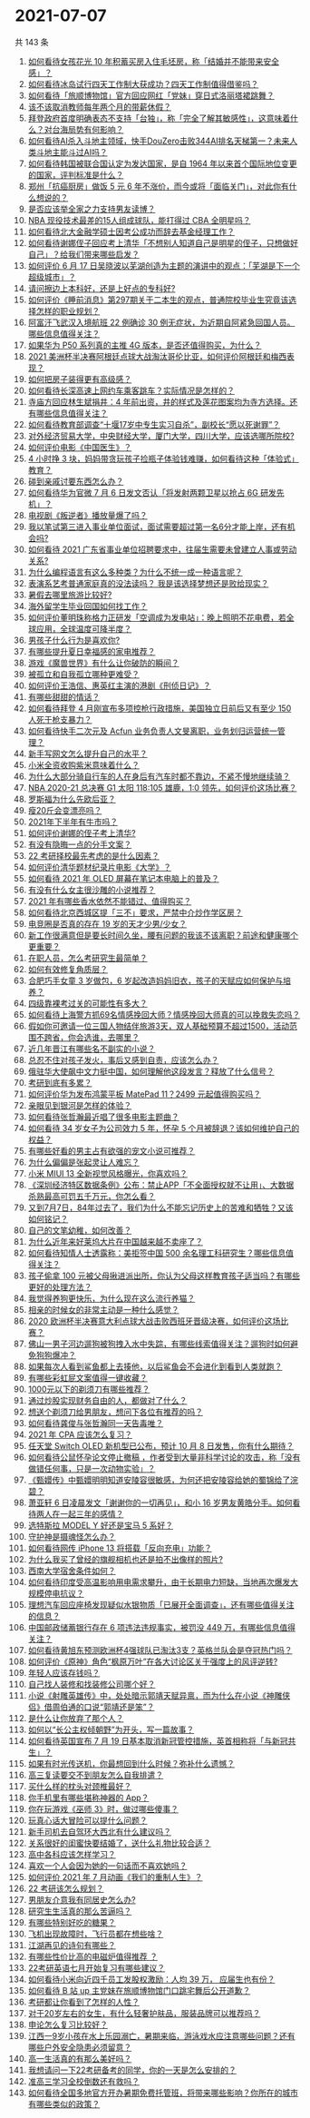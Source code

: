 # 2021-07-07

共 143 条

<!-- BEGIN -->
<!-- 最后更新时间 Wed Jul 07 2021 18:02:09 GMT+0800 (China Standard Time) -->

1. [如何看待女孩花光 10
   年积蓄买房入住毛坯房，称「结婚并不能带来安全感」？](https://www.zhihu.com/question/470358346)
2. [如何看待冰岛试行四天工作制大获成功？四天工作制值得借鉴吗？](https://www.zhihu.com/question/470410629)
3. [如何看待「旅顺博物馆」官方回应网红「党妹」穿日式洛丽塔裙跳舞？](https://www.zhihu.com/question/470365349)
4. [该不该取消教师每年两个月的带薪休假？](https://www.zhihu.com/question/470469068)
5. [拜登政府首度明确表态不支持「台独」，称「完全了解其敏感性」，这意味着什么？对台海局势有何影响？](https://www.zhihu.com/question/470580147)
6. [如何看待AI杀入斗地主领域，快手DouZero击败344AI排名天梯第一？未来人类斗地主能斗过AI吗？](https://www.zhihu.com/question/470431274)
7. [如何看待韩国被联合国认定为发达国家，是自 1964
   年以来首个国际地位变更的国家，评判标准是什么？](https://www.zhihu.com/question/470588614)
8. [郑州「抗癌厨房」做饭 5 元 6
   年不涨价，而今或将「面临关门」，对此你有什么想说的？](https://www.zhihu.com/question/470452348)
9. [是否应该举全家之力支持男友读博？](https://www.zhihu.com/question/469233560)
10. [NBA 现役技术最差的15人组成球队，能打得过 CBA
    全明星吗？](https://www.zhihu.com/question/467877445)
11. [如何看待北大金融学硕士因考公成功而辞去基金经理工作？](https://www.zhihu.com/question/470568734)
12. [如何看待谢娜侄子回应考上清华「不想别人知道自己是明星的侄子，只想做好自己」？给我们带来哪些启发？](https://www.zhihu.com/question/470425395)
13. [如何评价 6 月 17
    日吴晓波以芜湖创造为主题的演讲中的观点：「芜湖是下一个超级城市」？](https://www.zhihu.com/question/466274708)
14. [请问擦边上本科好，还是上好点的专科好?](https://www.zhihu.com/question/465110186)
15. [如何评价《睡前消息》第297期关于二本生的观点，普通院校毕业生究竟该选择怎样的职业规划？](https://www.zhihu.com/question/470490474)
16. [阿富汗飞武汉入境航班 22 例确诊 30
    例无症状，为近期自阿紧急回国人员。哪些信息值得关注？](https://www.zhihu.com/question/470593519)
17. [如果华为 P50 系列真的主推 4G
    版本，是否还值得购买，为什么？](https://www.zhihu.com/question/470135398)
18. [2021
    美洲杯半决赛阿根廷点球大战淘汰哥伦比亚，如何评价阿根廷和梅西表现？](https://www.zhihu.com/question/470610904)
19. [如何把房子装得更有高级感？](https://www.zhihu.com/question/460724070)
20. [如何看待长深高速上网约车乘客跳车？实际情况是怎样的？](https://www.zhihu.com/question/470385514)
21. [寺庙方回应林生斌捐井：4
    年前出资，井的样式及莲花图案均为寺方选择。还有哪些信息值得关注？](https://www.zhihu.com/question/470587142)
22. [如何看待教育部调查“十堰17岁中专生实习自杀”，副校长“愿以死谢罪”？](https://www.zhihu.com/question/470564757)
23. [对外经济贸易大学，中央财经大学，厦门大学，四川大学，应该选哪所院校?](https://www.zhihu.com/question/467683333)
24. [如何评价电影《中国医生》？](https://www.zhihu.com/question/448519150)
25. [4 小时挣 3
    块，妈妈带贪玩孩子捡瓶子体验钱难赚，如何看待这种「体验式」教育？](https://www.zhihu.com/question/470535137)
26. [碰到亲戚讨要东西怎么办？](https://www.zhihu.com/question/424496815)
27. [如何看待华为官微 7 月 6 日发文否认「将发射两颗卫星以抢占 6G
    研发先机」？](https://www.zhihu.com/question/470367051)
28. [电视剧《叛逆者》播放量爆了吗？](https://www.zhihu.com/question/468364234)
29. [我以笔试第三进入事业单位面试，面试需要超过第一名6分才能上岸，还有机会吗?](https://www.zhihu.com/question/423877129)
30. [如何看待 2021
    广东省事业单位招聘要求中，往届生需要未曾建立人事或劳动关系?](https://www.zhihu.com/question/470133715)
31. [为什么编程语言有这么多种类？为什么不统一成一种语言呢？](https://www.zhihu.com/question/23026542)
32. [表演系艺考普通家庭真的没法读吗？ 我是该选择梦想还是败给现实？](https://www.zhihu.com/question/66520005)
33. [暑假去哪里旅游比较好?](https://www.zhihu.com/question/465756199)
34. [海外留学生毕业回国如何找工作？](https://www.zhihu.com/question/267051114)
35. [如何评价董明珠称格力正研发「空调成为发电站」：晚上照明不花电费，若全球应用，全球温度可降半度？](https://www.zhihu.com/question/470429897)
36. [男孩子什么行为是喜欢你?](https://www.zhihu.com/question/459337094)
37. [有哪些提升夏日幸福感的家电推荐？](https://www.zhihu.com/question/333879590)
38. [游戏《魔兽世界》有什么让你破防的瞬间？](https://www.zhihu.com/question/466341366)
39. [被孤立和自我孤立哪种更难受？](https://www.zhihu.com/question/468616953)
40. [如何评价王浩信、惠英红主演的港剧《刑侦日记》？](https://www.zhihu.com/question/463938835)
41. [有哪些甜甜的情话？](https://www.zhihu.com/question/460123635)
42. [如何看待拜登 4 月刚宣布多项控枪行政措施，美国独立日前后又有至少 150
    人死于枪支暴力？](https://www.zhihu.com/question/470452989)
43. [如何看待快手二次元及 Acfun
    业务负责人文旻离职，业务划归运营统一管理？](https://www.zhihu.com/question/470247939)
44. [新手写网文怎么提升自己的水平？](https://www.zhihu.com/question/470261319)
45. [小米全资收购紫米意味着什么？](https://www.zhihu.com/question/470091421)
46. [为什么大部分骑自行车的人在身后有汽车时都不靠边，不紧不慢地继续骑？](https://www.zhihu.com/question/348195449)
47. [NBA 2020-21 总决赛 G1 太阳 118:105 雄鹿，1:0
    领先，如何评价这场比赛？](https://www.zhihu.com/question/470568696)
48. [罗斯福为什么先欧后亚？](https://www.zhihu.com/question/469691153)
49. [瘦20斤会变漂亮吗？](https://www.zhihu.com/question/392591592)
50. [2021年下半年有牛市吗？](https://www.zhihu.com/question/466868217)
51. [如何评价谢娜的侄子考上清华?](https://www.zhihu.com/question/470319024)
52. [有没有隐晦一点的分手文案？](https://www.zhihu.com/question/432396268)
53. [22 考研择校最先考虑的是什么因素？](https://www.zhihu.com/question/470585016)
54. [如何评价清华题材纪录片电影《大学》？](https://www.zhihu.com/question/469047173)
55. [如何看待 2021 年 OLED 屏幕在笔记本电脑上的普及？](https://www.zhihu.com/question/461874617)
56. [有没有什么女主很沙雕的小说推荐？](https://www.zhihu.com/question/358898140)
57. [2021 年有哪些香水依然不能错过、值得购买？](https://www.zhihu.com/question/438452791)
58. [如何看待北京西城区提「三不」要求，严禁中介炒作学区房？](https://www.zhihu.com/question/470440971)
59. [电竞圈是否真的存在 19 岁的天才少男/少女？](https://www.zhihu.com/question/468717638)
60. [新工作很满意但是要长时间久坐，腰有问题的我该不该离职？前途和健康哪个更重要？](https://www.zhihu.com/question/470371273)
61. [在职人员，怎么考研究生最简单？](https://www.zhihu.com/question/265733444)
62. [如何有效修复角质层？](https://www.zhihu.com/question/306438724)
63. [合肥巧手女童 3 岁做包，6
    岁起改造妈妈旧衣，孩子的天赋应如何保护与培养？](https://www.zhihu.com/question/469511678)
64. [四级靠裸考过关的可能性有多大？](https://www.zhihu.com/question/326748979)
65. [如何看待上海警方抓69名情感挽回大师？情感挽回大师真的可以挽救失恋吗？](https://www.zhihu.com/question/470420822)
66. [假如你可邀请一位三国人物结伴旅游3天，双人基础预算不超过1500，活动范围不跨省，你会选谁，去哪里？](https://www.zhihu.com/question/470158957)
67. [近几年晋江有哪些名不副实的小说？](https://www.zhihu.com/question/290225676)
68. [总忍不住对孩子发火，事后又感到自责，应该怎么办？](https://www.zhihu.com/question/456787322)
69. [俄驻华大使飙中文力挺中国，如何理解他这段发言？释放了什么信号？](https://www.zhihu.com/question/470377945)
70. [考研到底有多累？](https://www.zhihu.com/question/400702085)
71. [如何评价华为发布鸿蒙平板 MatePad 11？2499
    元起值得购买吗？](https://www.zhihu.com/question/470432841)
72. [亲眼见到银河是怎样的体验？](https://www.zhihu.com/question/469139163)
73. [如何看待张哲瀚最近唱了很多电影主题曲？](https://www.zhihu.com/question/469052363)
74. [如何看待 34 岁女子为公司效力 5 年，怀孕 5
    个月被辞退？该如何维护自己的权益？](https://www.zhihu.com/question/470346433)
75. [有哪些好看的男主占有欲强的宠文小说可推荐？](https://www.zhihu.com/question/359941325)
76. [为什么偏偏是张起灵让人难忘？](https://www.zhihu.com/question/464377760)
77. [小米 MIUI 13 全新视觉风格曝光，你喜欢吗？](https://www.zhihu.com/question/466812715)
78. [《深圳经济特区数据条例》公布：禁止APP「不全面授权就不让用」、大数据杀熟最高可罚五千万元，你怎么看？](https://www.zhihu.com/question/470388378)
79. [又到7月7日，84年过去了，我们为什么不能忘记历史上的苦难和牺牲？又该如何铭记？](https://www.zhihu.com/question/470571932)
80. [自己的文笔幼稚，如何改善？](https://www.zhihu.com/question/463560915)
81. [为什么近年来好莱坞大片在中国越来越不卖座了？](https://www.zhihu.com/question/268982964)
82. [如何看待知情人士透露称：美拒签中国 500
    余名理工科研究生？哪些信息值得关注？](https://www.zhihu.com/question/470412737)
83. [孩子偷拿 100
    元被父母揪进派出所，你认为父母这样教育孩子适当吗？有哪些更好的处理方法？](https://www.zhihu.com/question/470336455)
84. [我觉得养狗更快乐，为什么现在这么流行养猫？](https://www.zhihu.com/question/460463800)
85. [相亲的时候女的非常主动是一种什么感觉？](https://www.zhihu.com/question/266053826)
86. [2020
    欧洲杯半决赛意大利点球大战击败西班牙晋级决赛，如何评价这场比赛？](https://www.zhihu.com/question/470559709)
87. [佛山一男子河边遛狗被狗拽入水中失踪，有哪些线索值得关注？遛狗时如何避免狗狗爆冲？](https://www.zhihu.com/question/470186017)
88. [如果每次人看到鲨鱼都上去揍他，以后鲨鱼会不会进化到看到人类就跑？](https://www.zhihu.com/question/469388304)
89. [有哪些彩虹屁文案值得一键收藏？](https://www.zhihu.com/question/469777697)
90. [1000元以下的剃须刀有哪些推荐？](https://www.zhihu.com/question/46555113)
91. [通过炒股实现财务自由的人，都做对了什么？](https://www.zhihu.com/question/463163458)
92. [想送个剃须刀给男朋友，想问下各位有推荐的吗？](https://www.zhihu.com/question/306793576)
93. [如何看待龚俊与张哲瀚同一天告毒唯？](https://www.zhihu.com/question/470431847)
94. [2021 年 CPA 应该怎么复习？](https://www.zhihu.com/question/425225784)
95. [任天堂 Switch OLED 新机型已公布，预计 10 月 8
    日发售，你有什么期待？](https://www.zhihu.com/question/470508101)
96. [如何看待公鼠怀孕论文停止撤稿
    ，作者受到大量非科学讨论的攻击，称「没有做错任何事，只是一次动物实验」？](https://www.zhihu.com/question/470229957)
97. [《甄嬛传》中甄嬛明明知道安陵容很敏感，为何还把安陵容给她的蜀锦给了浣碧？](https://www.zhihu.com/question/325114276)
98. [萧亚轩 6 日凌晨发文「谢谢你的一切再见」，和小 16
    岁男友黄皓分手。如何看待两人在一起三年的感情？](https://www.zhihu.com/question/470346487)
99. [选特斯拉 MODEL Y 好还是宝马 5 系好？](https://www.zhihu.com/question/398893012)
100. [守护神是摄魂怪怎么办？](https://www.zhihu.com/question/467796681)
101. [如何看待网传 iPhone 13 将搭载「反向充电」功能？](https://www.zhihu.com/question/470137767)
102. [为什么我买了曾经的旗舰相机也还是拍不出像样的照片?](https://www.zhihu.com/question/464010264)
103. [西南大学宿舍条件如何？](https://www.zhihu.com/question/46336332)
104. [如何看待印度受高温影响用电需求攀升，由于长期电力短缺，当地再次爆发大规模停电抗议？](https://www.zhihu.com/question/469940844)
105. [理想汽车回应座椅发现疑似水银物质「已展开全面调查」，还有哪些值得关注的信息？](https://www.zhihu.com/question/470160887)
106. [中国邮政储蓄银行存在 6 项违法违规事实，被罚没 449
     万，有哪些信息值得关注？](https://www.zhihu.com/question/470180715)
107. [如何看待黄旭东预测欧洲杯4强球队已淘汰3支？英格兰队会是夺冠热门吗？](https://www.zhihu.com/question/470180410)
108. [如何评价《原神》角色“枫原万叶”在各大讨论区关于强度上的风评逆转?](https://www.zhihu.com/question/469861920)
109. [年轻人应该存钱吗？](https://www.zhihu.com/question/469208385)
110. [自己找人装修和找装修公司哪个好？](https://www.zhihu.com/question/342779357)
111. [小说《射雕英雄传》中，处处暗示郭靖天赋异禀，而为什么在小说《神雕侠侣》借周伯通的口说“郭靖还是笨”？](https://www.zhihu.com/question/469671460)
112. [是什么让你放弃了那个人？](https://www.zhihu.com/question/466005898)
113. [如何以“长公主权倾朝野”为开头，写一篇故事？](https://www.zhihu.com/question/402010747)
114. [如何看待英国宣布 7 月 19
     日基本取消新冠管控措施，英首相称将「与新冠共生」？](https://www.zhihu.com/question/470344047)
115. [如果有时光传送机，你最想回到什么时候？弥补什么遗憾？](https://www.zhihu.com/question/468426099)
116. [高三复读要交不到朋友怎么自我排遣？](https://www.zhihu.com/question/468584176)
117. [买什么样的枕头对颈椎最好？](https://www.zhihu.com/question/19581913)
118. [你手机里有哪些堪称神器的 App？](https://www.zhihu.com/question/52060765)
119. [你在玩游戏《巫师 3》时，做过哪些傻事？](https://www.zhihu.com/question/454236368)
120. [玩真心话大冒险可以提什么问题？](https://www.zhihu.com/question/294716319)
121. [新手司机去自驾环大西北有什么建议吗？](https://www.zhihu.com/question/467242045)
122. [关系很好的闺蜜快要结婚了，送什么礼物比较合适？](https://www.zhihu.com/question/313102660)
123. [高中各科应该怎样学习？](https://www.zhihu.com/question/20322752)
124. [喜欢一个人会因为她的一句话而不喜欢她吗？](https://www.zhihu.com/question/410747789)
125. [如何评价 2021 年 7 月动画《我们的重制人生》？](https://www.zhihu.com/question/467205569)
126. [22 考研该怎么规划？](https://www.zhihu.com/question/394099769)
127. [男朋友介意我有同居史怎么办?](https://www.zhihu.com/question/465458023)
128. [研究生生活真的那么苦逼吗？](https://www.zhihu.com/question/379267365)
129. [有哪些特别好吃的糖果？](https://www.zhihu.com/question/22631051)
130. [飞机出现故障时，飞行员都在想些啥？](https://www.zhihu.com/question/321094762)
131. [江湖再见的诗句有哪些？](https://www.zhihu.com/question/463456251)
132. [有哪些性价比高的电磁炉值得推荐 ？](https://www.zhihu.com/question/266022777)
133. [22考研英语七月开始复习有哪些建议？](https://www.zhihu.com/question/470349332)
134. [如何看待小米向近四千员工发股权激励：人均 39 万，
     应届生也有份？](https://www.zhihu.com/question/469594067)
135. [如何看待 B 站 up
     主党妹在旅顺博物馆门口跳宅舞后公开道歉？](https://www.zhihu.com/question/469738970)
136. [考研都让你看到了怎样的人性？](https://www.zhihu.com/question/348014746)
137. [对于20岁左右的女生，有什么轻奢护肤品，服装品牌可以推荐吗？](https://www.zhihu.com/question/26749750)
138. [申论怎么复习比较好？](https://www.zhihu.com/question/364463392)
139. [江西一9岁小孩在水上乐园溺亡，暑期来临，游泳戏水应注意哪些问题？还有哪些户外安全隐患必须留意？](https://www.zhihu.com/question/470102221)
140. [高一生活真的有那么美好吗？](https://www.zhihu.com/question/412925978)
141. [我想请问一下22考研备考的同学，你的一天是怎么安排的？](https://www.zhihu.com/question/469051601)
142. [准高三学习全校倒数还有救吗？](https://www.zhihu.com/question/469983391)
143. [如何看待全国多地官方开办暑期免费托管班，将带来哪些影响？你所在的城市有哪些类似的政策？](https://www.zhihu.com/question/469495664)

<!-- END -->
